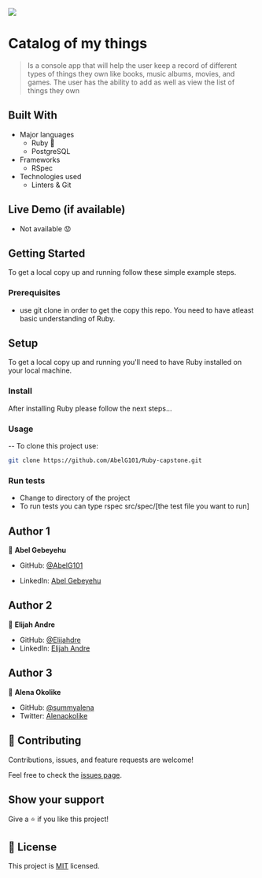 ![](https://img.shields.io/badge/Microverse-blueviolet)

# Catalog of my things

> Is a console app that will help the user keep a record of different types of things they own like books, music albums, movies, and games. The user has the ability to add as well as view the list of things they own

## Built With

- Major languages
  - Ruby 💎
  - PostgreSQL
- Frameworks
  - RSpec
- Technologies used
  - Linters & Git

## Live Demo (if available)

- Not available 😟

## Getting Started

To get a local copy up and running follow these simple example steps.

### Prerequisites

- use git clone in order to get the copy this repo. You need to have atleast basic understanding of Ruby.

## Setup

To get a local copy up and running you'll need to have Ruby installed on your local machine.

### Install

After installing Ruby please follow the next steps...

### Usage

-- To clone this project use:

```bash
git clone https://github.com/AbelG101/Ruby-capstone.git
```

### Run tests

- Change to directory of the project
- To run tests you can type rspec src/spec/[the test file you want to run]

## Author 1

👤 **Abel Gebeyehu**

- GitHub: [@AbelG101](https://github.com/AbelG101)

- LinkedIn: [Abel Gebeyehu](https://www.linkedin.com/in/abel-gebeyehu-779743183/)

## Author 2

👤 **Elijah Andre**

- GitHub: [@Elijahdre](https://github.com/Elijahdre)
- LinkedIn: [Elijah Andre](https://www.linkedin.com/in/elijah-odjegba/)

## Author 3

👤 **Alena Okolike**

- GitHub: [@summyalena ](https://github.com/summyalena)
- Twitter: [Alenaokolike](https://twitter.com/Alenaokolike)

## 🤝 Contributing

Contributions, issues, and feature requests are welcome!

Feel free to check the [issues page](../../issues/).

## Show your support

Give a ⭐️ if you like this project!

## 📝 License

This project is [MIT](./MIT.md) licensed.
